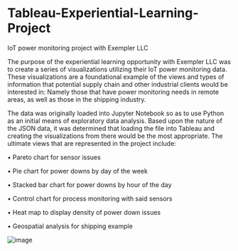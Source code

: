 # Tableau-Experiential-Learning-Project
IoT power monitoring project with Exempler LLC

   The purpose of the experiential learning opportunity with Exempler LLC was to create a series of visualizations utilizing their IoT power monitoring data. These visualizations are a foundational example of the views and types of information that potential supply chain and other industrial clients would be interested in: Namely those that have power monitoring needs in remote areas, as well as those in the shipping industry. 

   The data was originally loaded into Jupyter Notebook so as to use Python as an initial means of exploratory data analysis. Based upon the nature of the JSON data, it was determined that loading the file into Tableau and creating the visualizations from there would be the most appropriate. The ultimate views that are represented in the project include:

•	Pareto chart for sensor issues

•	Pie chart for power downs by day of the week

•	Stacked bar chart for power downs by hour of the day

•	Control chart for process monitoring with said sensors

•	Heat map to display density of power down issues

•	Geospatial analysis for shipping example

![image](https://user-images.githubusercontent.com/106888027/172068960-a2d41217-0bb2-4a06-88e4-4d92afdcb0c6.png)
